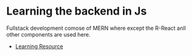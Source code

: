 # Learning the backend in Js

Fullstack development comose of MERN where except the R-React anll other components are used here.

- [Learning Resource](https://www.youtube.com/watch?v=9B4CvtzXRpc&list=PLu71SKxNbfoBGh_8p_NS-ZAh6v7HhYqHW&index=7)
